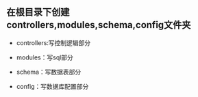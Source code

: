 ## 在根目录下创建controllers,modules,schema,config文件夹

- controllers:写控制逻辑部分

- modules：写sql部分

- schema：写数据表部分

- config：写数据库配置部分
